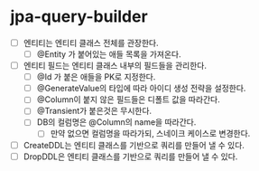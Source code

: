 # jpa-query-builder
- [ ] 엔티티는 엔티티 클래스 전체를 관장한다.
  - [ ] @Entity 가 붙어있는 애들 목록을 가져온다.
- [ ] 엔티티 필드는 엔티티 클래스 내부의 필드들을 관리한다.
  - [ ] @Id 가 붙은 애들을 PK로 지정한다.
  - [ ] @GenerateValue의 타입에 따라 아이디 생성 전략을 설정한다.
  - [ ] @Column이 붙지 않은 필드들은 디폴트 값을 따라간다.
  - [ ] @Transient가 붙은것은 무시한다.
  - [ ] DB의 컬럼명은 @Column의 name을 따라간다.
    - [ ] 만약 없으면 컬럼명을 따라가되, 스네이크 케이스로 변경한다.
- [ ] CreateDDL는 엔티티 클래스를 기반으로 쿼리를 만들어 낼 수 있다.
- [ ] DropDDL은 엔티티 클래스를 기반으로 쿼리를 만들어 낼 수 있다.